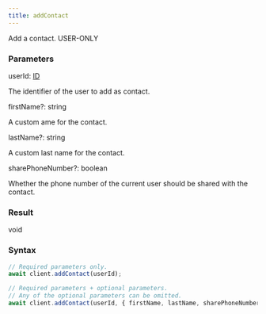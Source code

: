 ```yaml
---
title: addContact
---
```


Add a contact.<span class="select-none"> <span class="inline-flex w-fit items-center"><span class="w-fit bg-dbt px-1.5 rounded-md select-none text-fgt text-[10px]">USER-ONLY</span></span> </span>

### Parameters 

<div class="flex flex-col gap-3"><div><div class="font-mono" id="p_userId" data-anchor><span class="font-bold">userId</span><span class="opacity-50">:</span> <a href="/types/id"  >ID</a></div><div class="pl-3"><div class="no-margin">

The identifier of the user to add as contact.

</div></div></div><div class="flex flex-col gap-3"><div><div class="flex gap-2"><div class="font-mono p" id="p_firstName" data-anchor><span class="font-bold">firstName</span><span class="opacity-50"><span title="Optional" class="cursor-help">?</span>:</span> <span>string</span></div></div><div class="pl-3"><div class="no-margin">

A custom ame for the contact.

</div></div></div><div><div class="flex gap-2"><div class="font-mono p" id="p_lastName" data-anchor><span class="font-bold">lastName</span><span class="opacity-50"><span title="Optional" class="cursor-help">?</span>:</span> <span>string</span></div></div><div class="pl-3"><div class="no-margin">

A custom last name for the contact.

</div></div></div><div><div class="flex gap-2"><div class="font-mono p" id="p_sharePhoneNumber" data-anchor><span class="font-bold">sharePhoneNumber</span><span class="opacity-50"><span title="Optional" class="cursor-help">?</span>:</span> <span>boolean</span></div></div><div class="pl-3"><div class="no-margin">

Whether the phone number of the current user should be shared with the contact.

</div></div></div></div></div>

### Result 

<div class="font-mono"><span>void</span></div>

### Syntax

```ts
// Required parameters only.
await client.addContact(userId);

// Required parameters + optional parameters.
// Any of the optional parameters can be omitted.
await client.addContact(userId, { firstName, lastName, sharePhoneNumber });
```



